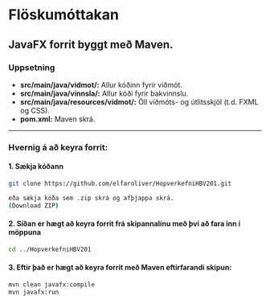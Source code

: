 # Flöskumóttakan
JavaFX forrit byggt með Maven.
---

### Uppsetning
- **src/main/java/vidmot/:** Allur kóðinn fyrir viðmót.
- **src/main/java/vinnsla/:** Allur kóði fyrir bakvinnslu.
- **src/main/java/resources/vidmot/:** Öll viðmóts- og útlitsskjöl (t.d. FXML og CSS).
- **pom.xml:** Maven skrá.
---

### Hvernig á að keyra forrit:
#### 1. Sækja kóðann
```bash
git clone https://github.com/elfaroliver/HopverkefniHBV201.git

eða sækja kóða sem .zip skrá og afþjappa skrá.
(Download ZIP)
```

#### 2. Síðan er hægt að keyra forrit frá skipannalínu með því að fara inn í möppuna
```bash
cd ../HopverkefniHBV201
```

#### 3. Eftir það er hægt að keyra forrit með Maven eftirfarandi skipun:
```bash
mvn clean javafx:compile
mvn javafx:run
```
